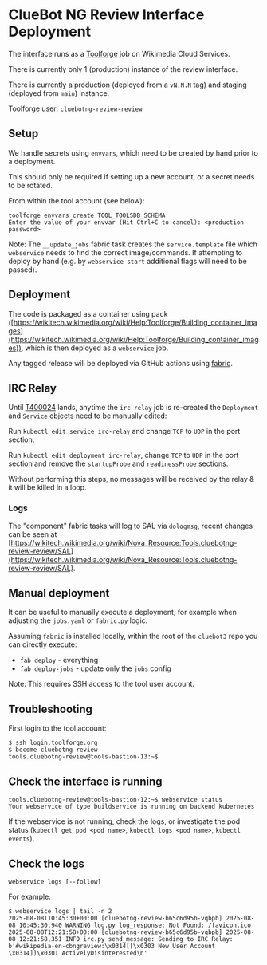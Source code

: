 # ClueBot NG Review Interface Deployment

The interface runs as a [Toolforge](https://wikitech.wikimedia.org/wiki/Portal:Toolforge) job on Wikimedia Cloud Services.

There is currently only 1 (production) instance of the review interface.

There is currently a production (deployed from a `vN.N.N` tag) and staging (deployed from `main`) instance.

Toolforge user: `cluebotng-review-review`

## Setup

We handle secrets using `envvars`, which need to be created by hand prior to a deployment.

This should only be required if setting up a new account, or a secret needs to be rotated.

From within the tool account (see below):
```
toolforge envvars create TOOL_TOOLSDB_SCHEMA
Enter the value of your envvar (Hit Ctrl+C to cancel): <production password>
```

Note:
The `__update_jobs` fabric task creates the `service.template` file which `webservice` needs to find the correct image/commands.
If attempting to deploy by hand (e.g. by `webservice start` additional flags will need to be passed).

## Deployment

The code is packaged as a container using pack ([https://wikitech.wikimedia.org/wiki/Help:Toolforge/Building_container_images](https://wikitech.wikimedia.org/wiki/Help:Toolforge/Building_container_images)),
which is then deployed as a `webservice` job.

Any tagged release will be deployed via GitHub actions using [fabric](https://github.com/cluebotng-review/reviewer/blob/main/fabfile.py).

## IRC Relay
Until [T400024](https://phabricator.wikimedia.org/T400024) lands, anytime the `irc-relay` job is re-created the `Deployment` and `Service` objects need to be manually edited:

Run `kubectl edit service irc-relay` and change `TCP` to `UDP` in the port section.

Run `kubectl edit deployment irc-relay`, change `TCP` to `UDP` in the port section and remove the `startupProbe` and `readinessProbe` sections.

Without performing this steps, no messages will be received by the relay & it will be killed in a loop.

### Logs
The "component" fabric tasks will log to SAL via `dologmsg`, recent changes can be seen at [https://wikitech.wikimedia.org/wiki/Nova_Resource:Tools.cluebotng-review-review/SAL](https://wikitech.wikimedia.org/wiki/Nova_Resource:Tools.cluebotng-review-review/SAL).

## Manual deployment

It can be useful to manually execute a deployment, for example when adjusting the `jobs.yaml` or `fabric.py` logic.

Assuming `fabric` is installed locally, within the root of the `cluebot3` repo you can directly execute:
* `fab deploy` - everything
* `fab deploy-jobs` - update only the `jobs` config

Note: This requires SSH access to the tool user account.

## Troubleshooting

First login to the tool account:
```
$ ssh login.toolforge.org
$ become cluebotng-review
tools.cluebotng-review@tools-bastion-13:~$ 
```

## Check the interface is running
```
tools.cluebotng-review@tools-bastion-12:~$ webservice status
Your webservice of type buildservice is running on backend kubernetes
```

If the webservice is not running, check the logs, or investigate the pod status (`kubectl get pod <pod name>`, `kubectl logs <pod name>`, `kubectl events`).

## Check the logs
```
webservice logs [--follow]
```

For example:
```
$ webservice logs | tail -n 2
2025-08-08T10:45:30+00:00 [cluebotng-review-b65c6d95b-vqbpb] 2025-08-08 10:45:30,940 WARNING log.py log_response: Not Found: /favicon.ico
2025-08-08T12:21:58+00:00 [cluebotng-review-b65c6d95b-vqbpb] 2025-08-08 12:21:58,351 INFO irc.py send_message: Sending to IRC Relay: b'#wikipedia-en-cbngreview:\x0314[[\x0303 New User Account \x0314]]\x0301 ActivelyDisinterested\n'
```
